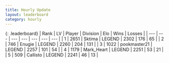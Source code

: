 ```yaml
---
title: Hourly Update
layout: leaderboard
category: hourly
---
```


{: .leaderboard}
| Rank | LV | Player | Division | Elo | Wins | Losses |
| --- | --- | --- | --- | --- | --- | --- |
| <span data-change="0">1</span> | 2651 | <span title="ID: 353063">Sktima</span> | LEGEND | <span data-change="0">2302</span> | <span data-change="0">176</span> | <span data-change="0">65</span> |
| <span data-change="0">2</span> | 746 | <span title="ID: 623502">Enugie</span> | LEGEND | <span data-change="0">2260</span> | <span data-change="0">204</span> | <span data-change="0">131</span> |
| <span data-change="0">3</span> | 1022 | <span title="ID: 652474">pookmaster21</span> | LEGEND | <span data-change="0">2257</span> | <span data-change="0">101</span> | <span data-change="0">54</span> |
| <span data-change="2">4</span> | 1179 | <span title="ID: 498323">Mark_Heart</span> | LEGEND | <span data-change="15">2251</span> | <span data-change="2">53</span> | <span data-change="0">21</span> |
| <span data-change="-1">5</span> | 509 | <span title="ID: 619928">Callisto</span> | LEGEND | <span data-change="0">2241</span> | <span data-change="0">46</span> | <span data-change="0">13</span> |